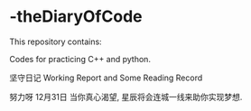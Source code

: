 # -theDiaryOfCode

This repository contains:

Codes for practicing C++ and python.

坚守日记 Working Report and Some Reading Record

努力呀 12月31日
当你真心渴望, 星辰将会连城一线来助你实现梦想.

